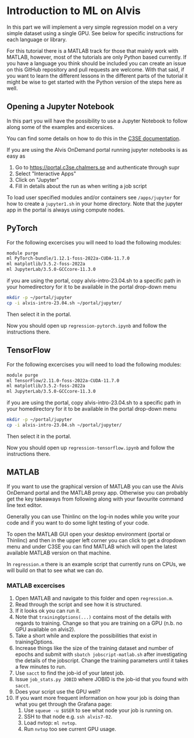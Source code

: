 # Introduction to ML on Alvis
In this part we will implement a very simple regression model on a very simple
dataset using a single GPU. See below for specific instructions
for each language or library.

For this tutorial there is a MATLAB track for those that mainly work with
MATLAB, however, most of the tutorials are only Python based currently. If you
have a language you think should be included you can create an issue on this
GitHub repository and pull requests are welcome. With that said, if you want to
learn the different lessons in the different parts of the tutorial it might be
wise to get started with the Python version of the steps here as well.

## Opening a Jupyter Notebook
In this part you will have the possibility to use a Jupyter Notebook to follow
along some of the examples and excersices.

You can find some details on how to do this in the [C3SE
documentation](https://www.c3se.chalmers.se/documentation/applications/jupyter/).

If you are using the Alvis OnDemand portal running jupyter notebooks is as easy as
1. Go to https://portal.c3se.chalmers.se and authenticate through supr
2. Select "Interactive Apps"
3. Click on "Jupyter"
4. Fill in details about the run as when writing a job script

To load user specified modules and/or containers see `/apps/jupyter` for how to
create a `jupyter1.sh` in your home directory. Note that the jupyter app in the
portal is always using compute nodes.

## PyTorch
For the following excercises you will need to load the following modules:
```bash
module purge
ml PyTorch-bundle/1.12.1-foss-2022a-CUDA-11.7.0
ml matplotlib/3.5.2-foss-2022a
ml JupyterLab/3.5.0-GCCcore-11.3.0
```
if you are using the portal, copy alvis-intro-23.04.sh to a
specific path in your homedirectory for it to be available in the portal
drop-down menu
```bash
mkdir -p ~/portal/jupyter
cp -i alvis-intro-23.04.sh ~/portal/jupyter/
```
Then select it in the portal.


Now you should open up `regression-pytorch.ipynb` and follow the instructions there.

## TensorFlow
For the following excercises you will need to load the following modules:
```bash
module purge
ml TensorFlow/2.11.0-foss-2022a-CUDA-11.7.0
ml matplotlib/3.5.2-foss-2022a
ml JupyterLab/3.5.0-GCCcore-11.3.0
```
if you are using the portal, copy alvis-intro-23.04.sh to a
specific path in your homedirectory for it to be available in the portal
drop-down menu
```bash
mkdir -p ~/portal/jupyter
cp -i alvis-intro-23.04.sh ~/portal/jupyter/
```
Then select it in the portal.

Now you should open up `regression-tensorflow.ipynb` and follow the instructions there.

## MATLAB
If you want to use the graphical version of MATLAB you can use the Alvis
OnDemand portal and the MATLAB proxy app. Otherwise you can probably get the
key takeaways from following along with your favourite command line text
editor.

Generally you can use Thinlinc on the log-in nodes while you write your code
and if you want to do some light testing of your code.

To open the MATLAB GUI open your desktop environment (portal or Thinlinc) and
then in the upper left corner you can click to get a dropdown menu and under
C3SE you can find MATLAB which will open the latest available MATLAB version on
that machine.

In `regression.m` there is an example script that currently runs on CPUs, we
will build on that to see what we can do.

### MATLAB excercises
1.  Open MATLAB and navigate to this folder and open `regression.m`.
2.  Read through the script and see how it is structured.
3.  If it looks ok you can run it.
4.  Note that `trainingOptions(...)` contains most of the details with regards
    to training. Change so that you are training on a GPU (n.b. no GPU available
    on alvis2).
5.  Take a short while and explore the possibilities that exist in
    trainingOptions.
6.  Increase things like the size of the training dataset and number of epochs
    and submit with `sbatch jobscript-matlab.sh` after investigating the details
    of the jobscript. Change the training parameters until it takes a few minutes to run.
7.  Use `sacct` to find the job-id of your latest job.
8.  Issue `job_stats.py JOBID` where JOBID is the job-id that you found with `sacct`.
9.  Does your script use the GPU well?
10. If you want more frequent information on how your job is doing than what
    you get through the Grafana page:
    1. Use `squeue -u $USER` to see what node your job is running on.
    2. SSH to that node e.g. `ssh alvis7-02`.
    3. Load nvtop: `ml nvtop`.
    4. Run `nvtop` too see current GPU usage.
